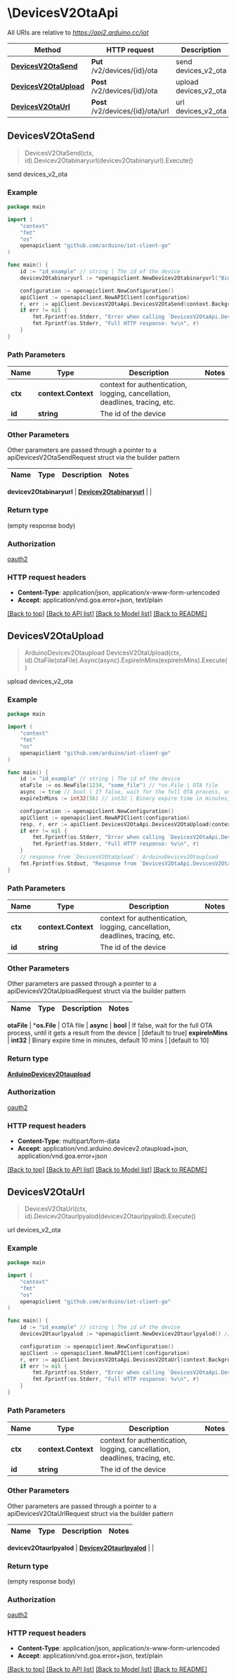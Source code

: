 # \DevicesV2OtaApi

All URIs are relative to *https://api2.arduino.cc/iot*

Method | HTTP request | Description
------------- | ------------- | -------------
[**DevicesV2OtaSend**](DevicesV2OtaApi.md#DevicesV2OtaSend) | **Put** /v2/devices/{id}/ota | send devices_v2_ota
[**DevicesV2OtaUpload**](DevicesV2OtaApi.md#DevicesV2OtaUpload) | **Post** /v2/devices/{id}/ota | upload devices_v2_ota
[**DevicesV2OtaUrl**](DevicesV2OtaApi.md#DevicesV2OtaUrl) | **Post** /v2/devices/{id}/ota/url | url devices_v2_ota



## DevicesV2OtaSend

> DevicesV2OtaSend(ctx, id).Devicev2Otabinaryurl(devicev2Otabinaryurl).Execute()

send devices_v2_ota



### Example

```go
package main

import (
    "context"
    "fmt"
    "os"
    openapiclient "github.com/arduino/iot-client-go"
)

func main() {
    id := "id_example" // string | The id of the device
    devicev2Otabinaryurl := *openapiclient.NewDevicev2Otabinaryurl("BinaryKey_example") // Devicev2Otabinaryurl | 

    configuration := openapiclient.NewConfiguration()
    apiClient := openapiclient.NewAPIClient(configuration)
    r, err := apiClient.DevicesV2OtaApi.DevicesV2OtaSend(context.Background(), id).Devicev2Otabinaryurl(devicev2Otabinaryurl).Execute()
    if err != nil {
        fmt.Fprintf(os.Stderr, "Error when calling `DevicesV2OtaApi.DevicesV2OtaSend``: %v\n", err)
        fmt.Fprintf(os.Stderr, "Full HTTP response: %v\n", r)
    }
}
```

### Path Parameters


Name | Type | Description  | Notes
------------- | ------------- | ------------- | -------------
**ctx** | **context.Context** | context for authentication, logging, cancellation, deadlines, tracing, etc.
**id** | **string** | The id of the device | 

### Other Parameters

Other parameters are passed through a pointer to a apiDevicesV2OtaSendRequest struct via the builder pattern


Name | Type | Description  | Notes
------------- | ------------- | ------------- | -------------

 **devicev2Otabinaryurl** | [**Devicev2Otabinaryurl**](Devicev2Otabinaryurl.md) |  | 

### Return type

 (empty response body)

### Authorization

[oauth2](../README.md#oauth2)

### HTTP request headers

- **Content-Type**: application/json, application/x-www-form-urlencoded
- **Accept**: application/vnd.goa.error+json, text/plain

[[Back to top]](#) [[Back to API list]](../README.md#documentation-for-api-endpoints)
[[Back to Model list]](../README.md#documentation-for-models)
[[Back to README]](../README.md)


## DevicesV2OtaUpload

> ArduinoDevicev2Otaupload DevicesV2OtaUpload(ctx, id).OtaFile(otaFile).Async(async).ExpireInMins(expireInMins).Execute()

upload devices_v2_ota



### Example

```go
package main

import (
    "context"
    "fmt"
    "os"
    openapiclient "github.com/arduino/iot-client-go"
)

func main() {
    id := "id_example" // string | The id of the device
    otaFile := os.NewFile(1234, "some_file") // *os.File | OTA file
    async := true // bool | If false, wait for the full OTA process, until it gets a result from the device (optional) (default to true)
    expireInMins := int32(56) // int32 | Binary expire time in minutes, default 10 mins (optional) (default to 10)

    configuration := openapiclient.NewConfiguration()
    apiClient := openapiclient.NewAPIClient(configuration)
    resp, r, err := apiClient.DevicesV2OtaApi.DevicesV2OtaUpload(context.Background(), id).OtaFile(otaFile).Async(async).ExpireInMins(expireInMins).Execute()
    if err != nil {
        fmt.Fprintf(os.Stderr, "Error when calling `DevicesV2OtaApi.DevicesV2OtaUpload``: %v\n", err)
        fmt.Fprintf(os.Stderr, "Full HTTP response: %v\n", r)
    }
    // response from `DevicesV2OtaUpload`: ArduinoDevicev2Otaupload
    fmt.Fprintf(os.Stdout, "Response from `DevicesV2OtaApi.DevicesV2OtaUpload`: %v\n", resp)
}
```

### Path Parameters


Name | Type | Description  | Notes
------------- | ------------- | ------------- | -------------
**ctx** | **context.Context** | context for authentication, logging, cancellation, deadlines, tracing, etc.
**id** | **string** | The id of the device | 

### Other Parameters

Other parameters are passed through a pointer to a apiDevicesV2OtaUploadRequest struct via the builder pattern


Name | Type | Description  | Notes
------------- | ------------- | ------------- | -------------

 **otaFile** | ***os.File** | OTA file | 
 **async** | **bool** | If false, wait for the full OTA process, until it gets a result from the device | [default to true]
 **expireInMins** | **int32** | Binary expire time in minutes, default 10 mins | [default to 10]

### Return type

[**ArduinoDevicev2Otaupload**](ArduinoDevicev2Otaupload.md)

### Authorization

[oauth2](../README.md#oauth2)

### HTTP request headers

- **Content-Type**: multipart/form-data
- **Accept**: application/vnd.arduino.devicev2.otaupload+json, application/vnd.goa.error+json

[[Back to top]](#) [[Back to API list]](../README.md#documentation-for-api-endpoints)
[[Back to Model list]](../README.md#documentation-for-models)
[[Back to README]](../README.md)


## DevicesV2OtaUrl

> DevicesV2OtaUrl(ctx, id).Devicev2Otaurlpyalod(devicev2Otaurlpyalod).Execute()

url devices_v2_ota



### Example

```go
package main

import (
    "context"
    "fmt"
    "os"
    openapiclient "github.com/arduino/iot-client-go"
)

func main() {
    id := "id_example" // string | The id of the device
    devicev2Otaurlpyalod := *openapiclient.NewDevicev2Otaurlpyalod() // Devicev2Otaurlpyalod | 

    configuration := openapiclient.NewConfiguration()
    apiClient := openapiclient.NewAPIClient(configuration)
    r, err := apiClient.DevicesV2OtaApi.DevicesV2OtaUrl(context.Background(), id).Devicev2Otaurlpyalod(devicev2Otaurlpyalod).Execute()
    if err != nil {
        fmt.Fprintf(os.Stderr, "Error when calling `DevicesV2OtaApi.DevicesV2OtaUrl``: %v\n", err)
        fmt.Fprintf(os.Stderr, "Full HTTP response: %v\n", r)
    }
}
```

### Path Parameters


Name | Type | Description  | Notes
------------- | ------------- | ------------- | -------------
**ctx** | **context.Context** | context for authentication, logging, cancellation, deadlines, tracing, etc.
**id** | **string** | The id of the device | 

### Other Parameters

Other parameters are passed through a pointer to a apiDevicesV2OtaUrlRequest struct via the builder pattern


Name | Type | Description  | Notes
------------- | ------------- | ------------- | -------------

 **devicev2Otaurlpyalod** | [**Devicev2Otaurlpyalod**](Devicev2Otaurlpyalod.md) |  | 

### Return type

 (empty response body)

### Authorization

[oauth2](../README.md#oauth2)

### HTTP request headers

- **Content-Type**: application/json, application/x-www-form-urlencoded
- **Accept**: application/vnd.goa.error+json, text/plain

[[Back to top]](#) [[Back to API list]](../README.md#documentation-for-api-endpoints)
[[Back to Model list]](../README.md#documentation-for-models)
[[Back to README]](../README.md)


